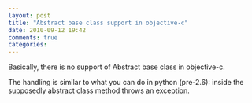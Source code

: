 ```yaml
---
layout: post
title: "Abstract base class support in objective-c"
date: 2010-09-12 19:42
comments: true
categories: 
---
```


Basically, there is no support of Abstract base class in objective-c.


The handling is similar to what you can do in python (pre-2.6): inside the supposedly abstract class method throws an exception.


